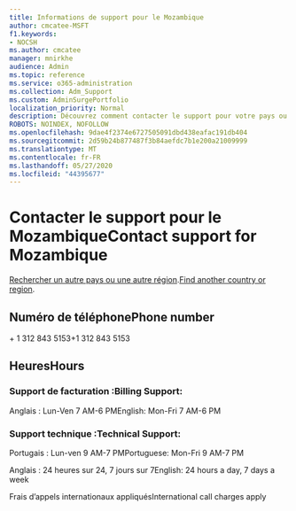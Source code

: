 ```yaml
---
title: Informations de support pour le Mozambique
author: cmcatee-MSFT
f1.keywords:
- NOCSH
ms.author: cmcatee
manager: mnirkhe
audience: Admin
ms.topic: reference
ms.service: o365-administration
ms.collection: Adm_Support
ms.custom: AdminSurgePortfolio
localization_priority: Normal
description: Découvrez comment contacter le support pour votre pays ou région.
ROBOTS: NOINDEX, NOFOLLOW
ms.openlocfilehash: 9dae4f2374e6727505091dbd438eafac191db404
ms.sourcegitcommit: 2d59b24b877487f3b84aefdc7b1e200a21009999
ms.translationtype: MT
ms.contentlocale: fr-FR
ms.lasthandoff: 05/27/2020
ms.locfileid: "44395677"
---
```

# <a name="contact-support-for-mozambique"></a><span data-ttu-id="f0a24-103">Contacter le support pour le Mozambique</span><span class="sxs-lookup"><span data-stu-id="f0a24-103">Contact support for Mozambique</span></span>

<span data-ttu-id="f0a24-104">[Rechercher un autre pays ou une autre région](../contact-support-for-business-products.md).</span><span class="sxs-lookup"><span data-stu-id="f0a24-104">[Find another country or region](../contact-support-for-business-products.md).</span></span>

## <a name="phone-number"></a><span data-ttu-id="f0a24-105">Numéro de téléphone</span><span class="sxs-lookup"><span data-stu-id="f0a24-105">Phone number</span></span>
<span data-ttu-id="f0a24-106">+ 1 312 843 5153</span><span class="sxs-lookup"><span data-stu-id="f0a24-106">+1 312 843 5153</span></span>

## <a name="hours"></a><span data-ttu-id="f0a24-107">Heures</span><span class="sxs-lookup"><span data-stu-id="f0a24-107">Hours</span></span>
### <a name="billing-support"></a><span data-ttu-id="f0a24-108">Support de facturation :</span><span class="sxs-lookup"><span data-stu-id="f0a24-108">Billing Support:</span></span>

<span data-ttu-id="f0a24-109">Anglais : Lun-Ven 7 AM-6 PM</span><span class="sxs-lookup"><span data-stu-id="f0a24-109">English: Mon-Fri 7 AM-6 PM</span></span>

### <a name="technical-support"></a><span data-ttu-id="f0a24-110">Support technique :</span><span class="sxs-lookup"><span data-stu-id="f0a24-110">Technical Support:</span></span>

<span data-ttu-id="f0a24-111">Portugais : Lun-ven 9 AM-7 PM</span><span class="sxs-lookup"><span data-stu-id="f0a24-111">Portuguese: Mon-Fri 9 AM-7 PM</span></span>

<span data-ttu-id="f0a24-112">Anglais : 24 heures sur 24, 7 jours sur 7</span><span class="sxs-lookup"><span data-stu-id="f0a24-112">English: 24 hours a day, 7 days a week</span></span>

<span data-ttu-id="f0a24-113">Frais d’appels internationaux appliqués</span><span class="sxs-lookup"><span data-stu-id="f0a24-113">International call charges apply</span></span>
